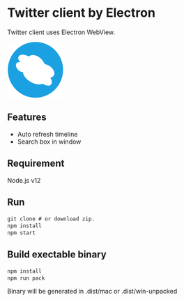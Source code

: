 # Twitter client by Electron
Twitter client uses Electron WebView.

![icon](https://raw.githubusercontent.com/kondoumh/mtwe/master/icons/png/128x128.png)

## Features
- Auto refresh timeline
- Search box in window

## Requirement
Node.js v12

## Run
```
git clone # or download zip.
npm install
npm start
```

## Build exectable binary
```
npm install
npm run pack
```

Binary will be generated in .dist/mac or .dist/win-unpacked
